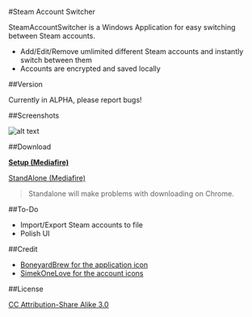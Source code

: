 #Steam Account Switcher

SteamAccountSwitcher is a Windows Application for easy switching between Steam accounts.

- Add/Edit/Remove umlimited different Steam accounts and instantly switch between them
- Accounts are encrypted and saved locally

##Version

Currently in ALPHA, please report bugs!

##Screenshots

![alt text](http://puu.sh/9I1E9/aa53d096c5.png, "Screenshot 1")

##Download

**[Setup (Mediafire)](https://www.mediafire.com/?61a8vxy9bw3de9x)**

[StandAlone (Mediafire)](https://www.mediafire.com/?0939vo827svd12h)
> Standalone will make problems with downloading on Chrome.

##To-Do

- Import/Export Steam accounts to file
- Polish UI


##Credit
- [BoneyardBrew for the application icon](http://boneyardbrew.deviantart.com/art/Modern-Steam-Icon-421263397)
- [SimekOneLove for the account icons](http://www.iconarchive.com/artist/simekonelove.html)


##License

[CC Attribution-Share Alike 3.0](http://creativecommons.org/licenses/by-sa/3.0/)

